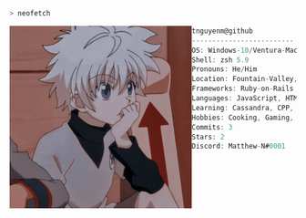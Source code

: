 ```zsh
> neofetch
```

<img align="left" src="./assets/images/img_0001.jpg" width="320" /> 

```csharp
tnguyenm@github
-------------------------
OS: Windows-10/Ventura-MacOS
Shell: zsh 5.9
Pronouns: He/Him
Location: Fountain-Valley, CA
Frameworks: Ruby-on-Rails
Languages: JavaScript, HTML, CSS
Learning: Cassandra, CPP, Ruby, Node.js
Hobbies: Cooking, Gaming, Tennis
Commits: 3
Stars: 2
Discord: Matthew-N#0001
```
